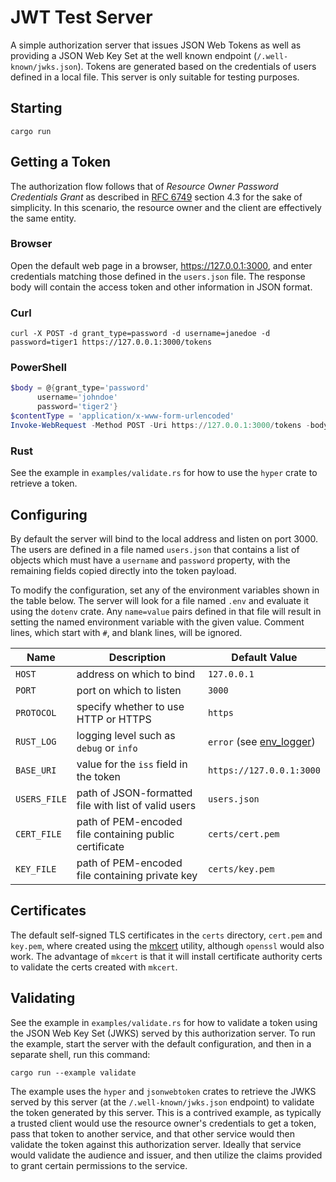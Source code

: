 # JWT Test Server

A simple authorization server that issues JSON Web Tokens as well as providing a JSON Web Key Set at the well known endpoint (`/.well-known/jwks.json`). Tokens are generated based on the credentials of users defined in a local file. This server is only suitable for testing purposes.

## Starting

```shell
cargo run
```

## Getting a Token

The authorization flow follows that of _Resource Owner Password Credentials Grant_ as described in [RFC 6749](https://www.rfc-editor.org/rfc/rfc6749) section 4.3 for the sake of simplicity. In this scenario, the resource owner and the client are effectively the same entity.

### Browser

Open the default web page in a browser, https://127.0.0.1:3000, and enter credentials matching those defined in the `users.json` file. The response body will contain the access token and other information in JSON format.

### Curl

```shell
curl -X POST -d grant_type=password -d username=janedoe -d password=tiger1 https://127.0.0.1:3000/tokens
```

### PowerShell

```ps1
$body = @{grant_type='password'
      username='johndoe'
      password='tiger2'}
$contentType = 'application/x-www-form-urlencoded' 
Invoke-WebRequest -Method POST -Uri https://127.0.0.1:3000/tokens -body $body -ContentType $contentType
```

### Rust

See the example in `examples/validate.rs` for how to use the `hyper` crate to retrieve a token.

## Configuring

By default the server will bind to the local address and listen on port 3000. The users are defined in a file named `users.json` that contains a list of objects which must have a `username` and `password` property, with the remaining fields copied directly into the token payload.

To modify the configuration, set any of the environment variables shown in the table below. The server will look for a file named `.env` and evaluate it using the `dotenv` crate. Any `name=value` pairs defined in that file will result in setting the named environment variable with the given value. Comment lines, which start with `#`, and blank lines, will be ignored.

| Name | Description | Default Value |
| ---- | ----------- | ------------- |
| `HOST` | address on which to bind | `127.0.0.1` |
| `PORT` | port on which to listen | `3000` |
| `PROTOCOL` | specify whether to use HTTP or HTTPS | `https` |
| `RUST_LOG` | logging level such as `debug` or `info` | `error` (see [env_logger](https://docs.rs/env_logger/latest/env_logger/)) |
| `BASE_URI` | value for the `iss` field in the token | `https://127.0.0.1:3000` |
| `USERS_FILE` | path of JSON-formatted file with list of valid users | `users.json` |
| `CERT_FILE` | path of PEM-encoded file containing public certificate | `certs/cert.pem` |
| `KEY_FILE` | path of PEM-encoded file containing private key | `certs/key.pem` |

## Certificates

The default self-signed TLS certificates in the `certs` directory, `cert.pem` and `key.pem`, where created using the [mkcert](https://github.com/FiloSottile/mkcert) utility, although `openssl` would also work. The advantage of `mkcert` is that it will install certificate authority certs to validate the certs created with `mkcert`.

## Validating

See the example in `examples/validate.rs` for how to validate a token using the JSON Web Key Set (JWKS) served by this authorization server. To run the example, start the server with the default configuration, and then in a separate shell, run this command:

```shell
cargo run --example validate
```

The example uses the `hyper` and `jsonwebtoken` crates to retrieve the JWKS served by this server (at the `/.well-known/jwks.json` endpoint) to validate the token generated by this server. This is a contrived example, as typically a trusted client would use the resource owner's credentials to get a token, pass that token to another service, and that other service would then validate the token against this authorization server. Ideally that service would validate the audience and issuer, and then utilize the claims provided to grant certain permissions to the service.
